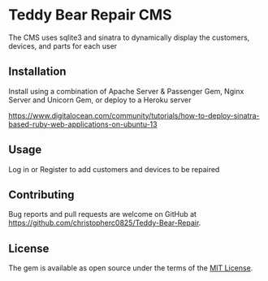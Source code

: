 # Teddy Bear Repair CMS

The CMS uses sqlite3 and sinatra to dynamically display the customers, devices, and parts for each user

## Installation

Install using a combination of Apache Server & Passenger Gem, Nginx Server and Unicorn Gem, or deploy to a Heroku server

https://www.digitalocean.com/community/tutorials/how-to-deploy-sinatra-based-ruby-web-applications-on-ubuntu-13

## Usage

Log in or Register to add customers and devices to be repaired

## Contributing

Bug reports and pull requests are welcome on GitHub at https://github.com/christopherc0825/Teddy-Bear-Repair.

## License

The gem is available as open source under the terms of the [MIT License](https://opensource.org/licenses/MIT).